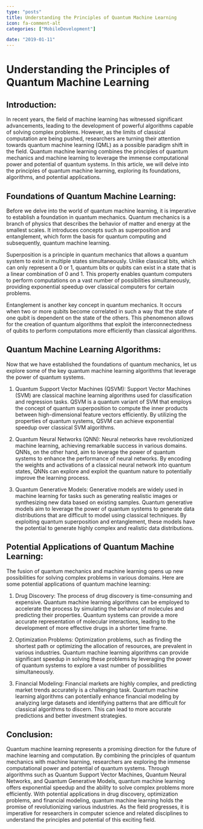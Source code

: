 ```yaml
---
type: "posts"
title: Understanding the Principles of Quantum Machine Learning
icon: fa-comment-alt
categories: ["MobileDevelopment"]

date: "2019-01-11"
---
```


# Understanding the Principles of Quantum Machine Learning

## Introduction:

In recent years, the field of machine learning has witnessed significant advancements, leading to the development of powerful algorithms capable of solving complex problems. However, as the limits of classical computation are being pushed, researchers are turning their attention towards quantum machine learning (QML) as a possible paradigm shift in the field. Quantum machine learning combines the principles of quantum mechanics and machine learning to leverage the immense computational power and potential of quantum systems. In this article, we will delve into the principles of quantum machine learning, exploring its foundations, algorithms, and potential applications.

## Foundations of Quantum Machine Learning:

Before we delve into the world of quantum machine learning, it is imperative to establish a foundation in quantum mechanics. Quantum mechanics is a branch of physics that describes the behavior of matter and energy at the smallest scales. It introduces concepts such as superposition and entanglement, which form the basis for quantum computing and subsequently, quantum machine learning.

Superposition is a principle in quantum mechanics that allows a quantum system to exist in multiple states simultaneously. Unlike classical bits, which can only represent a 0 or 1, quantum bits or qubits can exist in a state that is a linear combination of 0 and 1. This property enables quantum computers to perform computations on a vast number of possibilities simultaneously, providing exponential speedup over classical computers for certain problems.

Entanglement is another key concept in quantum mechanics. It occurs when two or more qubits become correlated in such a way that the state of one qubit is dependent on the state of the others. This phenomenon allows for the creation of quantum algorithms that exploit the interconnectedness of qubits to perform computations more efficiently than classical algorithms.

## Quantum Machine Learning Algorithms:

Now that we have established the foundations of quantum mechanics, let us explore some of the key quantum machine learning algorithms that leverage the power of quantum systems.

1. Quantum Support Vector Machines (QSVM):
   Support Vector Machines (SVM) are classical machine learning algorithms used for classification and regression tasks. QSVM is a quantum variant of SVM that employs the concept of quantum superposition to compute the inner products between high-dimensional feature vectors efficiently. By utilizing the properties of quantum systems, QSVM can achieve exponential speedup over classical SVM algorithms.

2. Quantum Neural Networks (QNN):
   Neural networks have revolutionized machine learning, achieving remarkable success in various domains. QNNs, on the other hand, aim to leverage the power of quantum systems to enhance the performance of neural networks. By encoding the weights and activations of a classical neural network into quantum states, QNNs can explore and exploit the quantum nature to potentially improve the learning process.

3. Quantum Generative Models:
   Generative models are widely used in machine learning for tasks such as generating realistic images or synthesizing new data based on existing samples. Quantum generative models aim to leverage the power of quantum systems to generate data distributions that are difficult to model using classical techniques. By exploiting quantum superposition and entanglement, these models have the potential to generate highly complex and realistic data distributions.

## Potential Applications of Quantum Machine Learning:

The fusion of quantum mechanics and machine learning opens up new possibilities for solving complex problems in various domains. Here are some potential applications of quantum machine learning:

1. Drug Discovery:
   The process of drug discovery is time-consuming and expensive. Quantum machine learning algorithms can be employed to accelerate the process by simulating the behavior of molecules and predicting their properties. Quantum systems can provide a more accurate representation of molecular interactions, leading to the development of more effective drugs in a shorter time frame.

2. Optimization Problems:
   Optimization problems, such as finding the shortest path or optimizing the allocation of resources, are prevalent in various industries. Quantum machine learning algorithms can provide significant speedup in solving these problems by leveraging the power of quantum systems to explore a vast number of possibilities simultaneously.

3. Financial Modeling:
   Financial markets are highly complex, and predicting market trends accurately is a challenging task. Quantum machine learning algorithms can potentially enhance financial modeling by analyzing large datasets and identifying patterns that are difficult for classical algorithms to discern. This can lead to more accurate predictions and better investment strategies.

## Conclusion:

Quantum machine learning represents a promising direction for the future of machine learning and computation. By combining the principles of quantum mechanics with machine learning, researchers are exploring the immense computational power and potential of quantum systems. Through algorithms such as Quantum Support Vector Machines, Quantum Neural Networks, and Quantum Generative Models, quantum machine learning offers exponential speedup and the ability to solve complex problems more efficiently. With potential applications in drug discovery, optimization problems, and financial modeling, quantum machine learning holds the promise of revolutionizing various industries. As the field progresses, it is imperative for researchers in computer science and related disciplines to understand the principles and potential of this exciting field.
